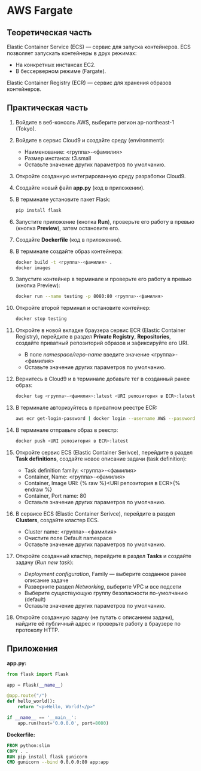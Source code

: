 # AWS Fargate

## Теоретическая часть

Elastic Container Service (ECS) — сервис для запуска контейнеров. ECS позволяет запускать контейнеры в друх режимах:
* На конкретных инстансах EC2.
* В бессерверном режиме (Fargate).

Elastic Container Registry (ECR) — сервис для хранения образов контейнеров.

## Практическая часть

1. Войдите в веб-консоль AWS, выберите регион ap-northeast-1 (Tokyo).

2. Войдите в сервис Cloud9 и создайте среду (environment):

    * Наименование: <группа>-<фамилия>
    * Размер инстанса: t3.small
    * Оставьте значение других параметров по умолчанию.

3. Откройте созданную интегрированную среду разработки Cloud9.

4. Создайте новый файл **app.py** (код в приложении).

5. В терминале установите пакет Flask:

    ```bash
    pip install flask
    ```

6. Запустите приложение (кнопка **Run**), проверьте его работу в превью (кнопка **Preview**), затем остановите его.

7. Создайте **Dockerfile** (код в приложении).

8. В терминале создайте образ контейнера:

    ```bash
    docker build -t <группа>-<фамилия> .
    docker images
    ```

9. Запустите контейнер в терминале и проверьте его работу в превью (кнопка Preview):

    ```bash
    docker run --name testing -p 8080:80 <группа>-<фамилия>
    ```

10. Откройте второй терминал и остановите контейнер:

    ```bash
    docker stop testing
    ```

11. Откройте в новой вкладке браузера сервис ECR (Elastic Container Registry), перейдите в раздел **Private Registry**, **Repositories**, создайте приватный репозиторий образов и зафиксируйте его URI.

    * В поле *namespace/repo-name* введите значение <группа>-<фамилия>
    * Оставьте значение других параметров по умолчанию.

12. Вернитесь в Cloud9 и в терминале добавьте тег в созданный ранее образ:

    ```bash
    docker tag <группа>-<фамилия>:latest <URI репозитория в ECR>:latest
    ```

13. В терминале авторизуйтесь в приватном реестре ECR:

    ```bash
    aws ecr get-login-password | docker login --username AWS --password-stdin 496008581975.dkr.ecr.ap-northeast-1.amazonaws.com
    ```

14. В терминале отправьте образ в реестр:

    ```bash
    docker push <URI репозитория в ECR>:latest
    ```

15. Откройте сервис ECS (Elastic Container Serivce), перейдите в раздел **Task definitions**, создайте новое описание задачи (task definition):

    * Task definition family: <группа>-<фамилия>
    * Container, Name: <группа>-<фамилия>
    * Container, Image URI: {% raw %}<URI репозитория в ECR>{% endraw %}
    * Container, Port name: 80
    * Оставьте значение других параметров по умолчанию.

15. В сервисе ECS (Elastic Container Serivce), перейдите в раздел **Clusters**, создайте кластер ECS.

    * Cluster name: <группа>-<фамилия>
    * Очистите поле Default namespace
    * Оставьте значение других параметров по умолчанию.

16. Откройте созданный кластер, перейдите в раздел **Tasks** и создайте задачу (*Run new task*):

    * *Deployment configuration*, Family — выберите созданное ранее описание задаче
    * Разверните раздел *Networking*, выберите VPC и все подсети
    * Выберите существующую группу безопасности по-умолчанию (default)
    * Оставьте значение других параметров по умолчанию.

17. Откройте созданную задачу (не путать с описанием задачи), найдите её публичный адрес и проверьте работу в браузере по протоколу HTTP.

## Приложения

**app.py:**
```python
from flask import Flask

app = Flask(__name__)

@app.route("/")
def hello_world():
    return "<p>Hello, World!</p>"

if __name__ == '__main__':
    app.run(host='0.0.0.0', port=8080)
```

**Dockerfile:**
```Dockerfile
FROM python:slim
COPY . .
RUN pip install flask gunicorn
CMD gunicorn --bind 0.0.0.0:80 app:app
```
